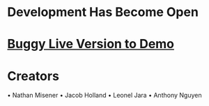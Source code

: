 # Development Has Become Open

# [Buggy Live Version to Demo](http://compileofcrap.com/Solitary/)

# Creators
•	Nathan Misener
•	Jacob Holland
•	Leonel Jara
•	Anthony Nguyen
